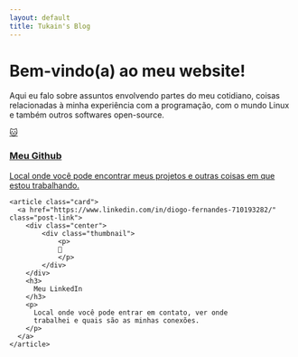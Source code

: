 ```yaml
---
layout: default
title: Tukain's Blog
---
```

<div class="center">
    <div style="max-width:60ch">
        <hgroup>
            <h1>Bem-vindo(a) ao meu website!</h1>
            <p>
                Aqui eu falo sobre assuntos envolvendo partes do meu cotidiano,
                coisas relacionadas à minha experiência com a programação, com o
                mundo Linux e também outros softwares open-source.
            </p>
        </hgroup>
    </div>
</div>

<div class="center">
    <article class="card">
      <a href="https://github.com/tukainpng" class="post-link">
        <div class="center">
            <div class="thumbnail">
                <p>
                🐱
                </p>
            </div>
        </div>
        <h3>
          Meu Github
        </h3>
        <p>
          Local onde você pode encontrar meus projetos e outras coisas em que
          estou trabalhando.
        </p>
      </a>
    </article>
    
    <article class="card">
      <a href="https://www.linkedin.com/in/diogo-fernandes-710193282/" class="post-link">
        <div class="center">
            <div class="thumbnail">
                <p>
                💼
                </p>
            </div>
        </div>
        <h3>
          Meu LinkedIn
        </h3>
        <p>
          Local onde você pode entrar em contato, ver onde
          trabalhei e quais são as minhas conexões.
        </p>
      </a>
    </article>
</div>

